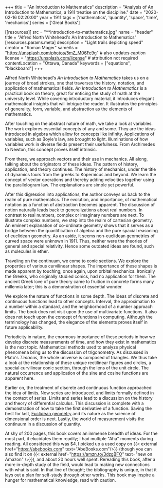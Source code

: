 +++
title = "An Introduction to Mathematics"
description = "Analysis of An Introduction to Mathematics, a 1911 treatise on the discipline."
date = "2020-02-16 02:20:00"
year = 1911
tags = ['mathematics', 'quantity', 'space', 'time', 'mechanics']
series = ['Great Books']

[[resources]]
  src = "**introduction-to-mathematics.jpg"
  name = "header"
  title = "Alfred North Whitehead's An Introduction to Mathematics"
  [resources.params.meta]
    description = "Light trails depicting speed"
    creator = "Roman Mager"
    sameAs = "https://unsplash.com/photos/5mZ_M06Fc9g" # also updates caption
    license = "https://unsplash.com/license" # attribution not required
    contentLocation = "Ottawa, Canada"
    keywords = ["equations", "blackboard"]
+++

Alfred North Whitehead's _An Introduction to Mathematics_ takes us on a journey
of broad strokes, one that traverses the history, notation, and application of
mathematical fields. _An Introduction to Mathematics_ is a practical book on
theory, great for enticing the study of math at the university level. While
covering introductory material, it introduces elegant mathematical insights that
will intrigue the reader. It illustrates the principles of generality, form,
variable, and abstraction as the elements of mathematics.

After touching on the abstract nature of math, we take a look at variables. The
work explores essential concepts of any and some. They are the ideas introduced
in algebra which allow for concepts like infinity. Applications of variables,
such as Boyle's law, are brought to light. Illuminations of how variables work
in diverse fields present their usefulness. From Archimedes to Newton, this
concept proves itself intrinsic.

From there, we approach vectors and their use in mechanics. All along, talking
about the originators of these ideas. The pattern of history, application, and
theory continues. The history of mechanics, under the title of dynamics tours
from the greeks to Kopernicus and beyond. We learn the concept of vector
operations and thereby adding velocities together using the parallelogram law.
The explanations are simple yet powerful.

After this digression into applications, the author conveys us back to the realm
of pure mathematics. The evolution, and importance, of mathematical notation as
a function of abstraction becomes apparent. The discussion of notion naturally
leads back to generalizations about real numbers. In contrast to real numbers,
complex or imaginary numbers are next. To illustrate complex numbers, we step
into the realm of cartesian geometry. An eminent explanation of co-ordinate
geometry shows that it serves as a bridge between the quantification of algebra
and the pure spacial reasoning of euclidean geometry. As an aside, it seems
non-euclidean geometries of curved space were unknown in 1911. Thus, neither
were the theories of general and special relativity. Hence some outdated ideas
are found, such as molecules in ether.

Traveling on the continuum, we come to conic sections. We explore the properties
of various curvilinear shapes. The importance of these shapes is made apparent
by touching, once again, upon orbital mechanics. Ironically the Greeks, who
originally studied conics, had no application for them. The ancient Greek love
of pure theory came to fruition in concrete forms many millennia later; this is
a demonstration of essential wonder.

We explore the nature of functions in some depth. The ideas of discrete and
continuous functions lead to other concepts. Interval, the approximation to a
number within a standard, and the neighborhood of a number approach limits. The
book does not visit upon the use of multivariate functions. It also does not
touch upon the concept of functions in computing. Although the terminology has
changed, the elegance of the elements proves itself in future applicability.

Periodicity in nature, the enormous importance of these periods in how we
develop discrete measurements of time, and how they exist in mathematics is the
next topic. Mathematical methods used to analyze physical phenomena bring us to
the discussion of trigonometry. As discussed in Plato's _Timaeus_, the whole
universe is composed of triangles. We thus take a look at the relationship of
these unique rectilinear figures and circles, a special curvilinear conic
section, through the lens of the unit circle. The natural occurrence and
application of the sine and cosine functions are apparent here.

Earlier on, the treatment of discrete and continuous function approached the
idea of limits. Now series are introduced, and limits formally defined in the
context of series. Limits and series lead to a discussion on the history and
theory of differential calculus. This discussion is complete with a
demonstration of how to take the first derivative of a function. Saving the best
for last, [Euclidean geometry](/blog/socratic-study-of-euclid/) and its nature
as the science of dimensional order is next. Lastly, the world of measurement
visits the continuum in a discussion of quantity.

At shy of 200 pages, this book covers an immense breadth of ideas. For the most
part, it elucidates them readily; I had multiple "Aha" moments during reading.
All considered this was $4, I picked up a used copy on 
{{< external href="https://abebooks.com" text="AbeBooks.com"/>}} 
(though you can also find it on 
{{< external href="https://amzn.to/3dzgBFO" text="new on Amazon" />}}), and
about 20 hours well spent. Rereading this book, after a more in-depth study of
the field, would lead to making new connections with what is said. In that line
of thought; the bibliography is unique, in that it lays out a plan for
self-study through other works. This book may inspire a hunger for mathematical
knowledge, read with caution.
